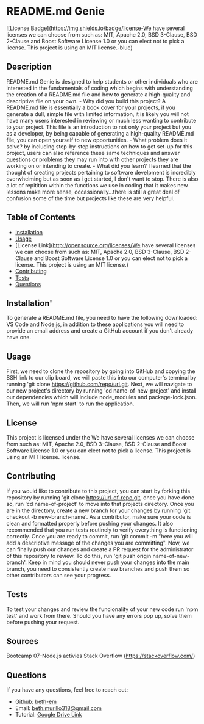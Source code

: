 # README.md Genie

![License Badge](https://img.shields.io/badge/license-We have several licenses we can choose from such as: MIT, Apache 2.0, BSD 3-Clause, BSD 2-Clause and Boost Software License 1.0 or you can elect not to pick a license. This project is using an MIT license.-blue)

## Description
README.md Genie is designed to help students or other individuals who are interested in the fundamentals of coding which begins with understanding the creation of a README.md file and how to generate a high-quality and descriptive file on your own. 
    - Why did you build this project? 
          A README.md file is essentially a book cover for your projects, if you generate a dull, simple file with limited information, it is likely you will not have many users interested in reviewing or much less wanting to contribute to your project. This file is an introduction to not only your project but you as a developer, by being capable of generating a high-quality README.md file, you can open yourself to new opportunities. 
    - What problem does it solve? 
        by including step-by-step instructions on how to get set-up for this project, users can also reference these same techniques and answer questions or problems they may run into with other projects they are working on or intending to create.
    - What did you learn?
        I learned that the thought of creating projects pertaining to software develpment is incredibly overwhelming but as soon as i get started, I don't want to stop. There is also a lot of repitition within the functions we use in coding that it makes new lessons make more sense, occassionally...there is still a great deal of confusion some of the time but projects like these are very helpful.

## Table of Contents
- [Installation](#installation)
- [Usage](#usage)
- [License Link](http://opensource.org/licenses/We have several licenses we can choose from such as: MIT, Apache 2.0, BSD 3-Clause, BSD 2-Clause and Boost Software License 1.0 or you can elect not to pick a license. This project is using an MIT license.)
- [Contributing](#contributing)
- [Tests](#tests)
- [Questions](#questions)

## Installation'
To generate a README.md file, you need to have the following downloaded: VS Code and Node.js, in addition to these applications you will need to provide an email address and create a GitHub account if you don't already have one.

## Usage
First, we need to clone the repository by going into GitHub and copying the SSH link to our clip board, we will paste this into our computer's terminal by running 'git clone https://github.com/repo/url.git. Next, we will navigate to our new project's directory by running 'cd name-of-new-project' and install our dependencies which will include node_modules and package-lock.json. Then, we will run 'npm start' to run the application.

## License
This project is licensed under the We have several licenses we can choose from such as: MIT, Apache 2.0, BSD 3-Clause, BSD 2-Clause and Boost Software License 1.0 or you can elect not to pick a license. This project is using an MIT license. license.

## Contributing
If you would like to contribute to this project, you can start by forking this repository by running 'git clone https://url-of-repo.git, once you have done so, run 'cd name-of-project' to move into that projects directory. Once you are in the directory, create a new branch for your changes by running 'git checkout -b new-branch-name'. As a contributor, make sure your code is clean and formatted properly before pushing your changes. It also recommended that you run tests routinely to verify everything is functioning correctly. Once you are ready to commit, run 'git commit -m "here you will add a descriptive message of the changes you are committing". Now, we can finally push our changes and create a PR request for the administrator of this repository to review. To do this, run 'git push origin name-of-new-branch'. Keep in mind you should never push your changes into the main branch, you need to consistently create new branches and push them so other contributors can see your progress. 

## Tests
To test your changes and review the funcionality of your new code run 'npm test' and work from there. Should you have any errors pop up, solve them before pushing your request.

## Sources 
Bootcamp 07-Node.js activies
Stack Overflow (https://stackoverflow.com/)

## Questions
If you have any questions, feel free to reach out:

- Github: [beth-em](https://github.com/beth-em)
- Email: [beth.murillo318@gmail.com](mailto:beth.murillo318@gmail.com)
- Tutorial: [Google Drive Link](https://drive.google.com/file/d/1p_4tLTuTcCVe0PsC-tITMsApK5ycoQPg/view)

